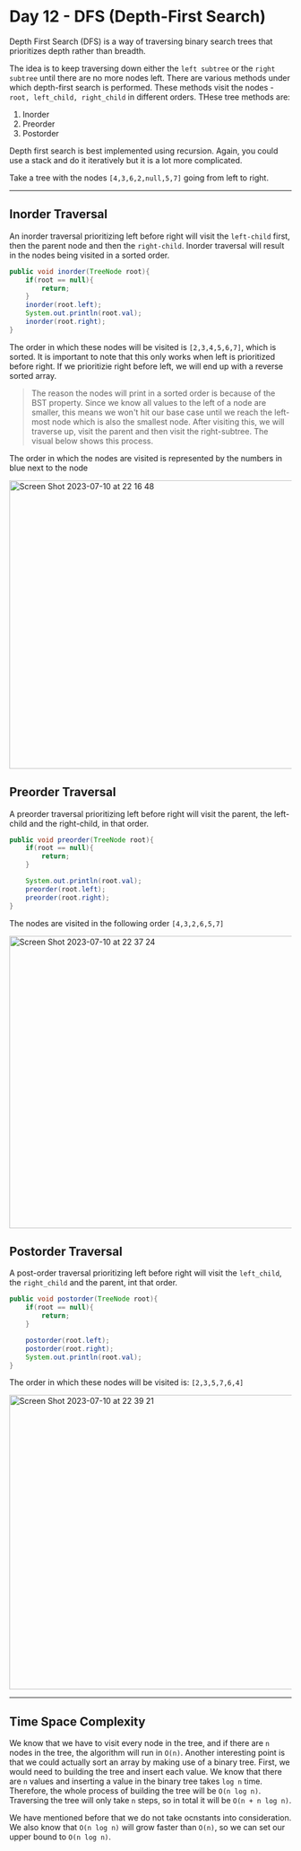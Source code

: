 # Day 12 - DFS (Depth-First Search)

Depth First Search (DFS) is a way of traversing binary search trees that prioritizes depth rather than breadth.

The idea is to keep traversing down either the ```left subtree``` or the ```right subtree``` until there are no more nodes left. There are various methods under which depth-first search is performed. These methods visit the nodes - ```root, left_child, right_child``` in different orders. THese tree methods are:
1. Inorder
2. Preorder
3. Postorder

Depth first search is best implemented using recursion. Again, you could use a stack and do it iteratively but it is a lot more complicated.

Take a tree with the nodes ```[4,3,6,2,null,5,7]``` going from left to right.

<hr>

## Inorder Traversal

An inorder traversal prioritizing left before right will visit the ```left-child``` first, then the parent node and then the ```right-child```. Inorder traversal will result in the nodes being visited in a sorted order.

```java
public void inorder(TreeNode root){
    if(root == null){
        return;
    }
    inorder(root.left);
    System.out.println(root.val);
    inorder(root.right);
}
```

The order in which these nodes will be visited is ```[2,3,4,5,6,7]```, which is sorted. It is important to note that this only works when left is prioritized before right. If we prioritizie right before left, we will end up with a reverse sorted array.

> The reason the nodes will print in a sorted order is because of the BST property. Since we know all values to the left of a node are smaller, this means we won't hit our base case until we reach the left-most node which is also the smallest node. After visiting this, we will traverse up, visit the parent and then visit the right-subtree. The visual below shows this process.

The order in which the nodes are visited is represented by the numbers in blue next to the node

<img width="514" alt="Screen Shot 2023-07-10 at 22 16 48" src="https://github.com/Alisherka7/daily_challenge_algorithm/assets/38793933/f542f931-556f-49c6-825b-d4625b8d7999">


## Preorder Traversal

A preorder traversal prioritizing left before right will visit the parent, the left-child and the right-child, in that order.

```java
public void preorder(TreeNode root){
    if(root == null){
        return;
    }

    System.out.println(root.val);
    preorder(root.left);
    preorder(root.right);
}
```

The nodes are visited in the following order ```[4,3,2,6,5,7]```

<img width="521" alt="Screen Shot 2023-07-10 at 22 37 24" src="https://github.com/Alisherka7/daily_challenge_algorithm/assets/38793933/129d5f61-645f-4a32-9282-7cc2163ba72b">

## Postorder Traversal

A post-order traversal prioritizing left before right will visit the ```left_child```, the ```right_child``` and the parent, int that order.

```java
public void postorder(TreeNode root){
    if(root == null){
        return;
    }

    postorder(root.left);
    postorder(root.right);
    System.out.println(root.val);
}
```

The order in which these nodes will be visited is: ```[2,3,5,7,6,4]```


<img width="525" alt="Screen Shot 2023-07-10 at 22 39 21" src="https://github.com/Alisherka7/daily_challenge_algorithm/assets/38793933/431b0883-0ef1-462f-ac7b-c227add562f8">

<hr>

## Time Space Complexity

We know that we have to visit every node in the tree, and if there are ```n``` nodes in the tree, the algorithm will run in ```O(n)```.
Another interesting point is that we could actually sort an array by making use of a binary tree. First, we would need to building the tree and insert each value. We know that there are ```n``` values and inserting a value in the binary tree takes ```log n``` time. Therefore, the whole process of building the tree will be ```O(n log n)```. Traversing the tree will only take ```n``` steps, so in total it will be ```O(n + n log n)```.

We have mentioned before that we do not take ocnstants into consideration. We also know that ```O(n log n)``` will grow faster than ```O(n)```, so we can set our upper bound to ```O(n log n)```.


